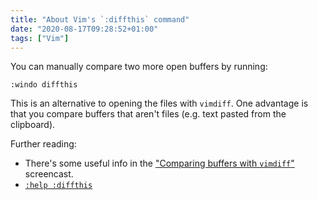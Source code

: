 ```yaml
---
title: "About Vim's `:diffthis` command"
date: "2020-08-17T09:28:52+01:00"
tags: ["Vim"]
---
```


You can manually compare two more open buffers by running:

```vim
:windo diffthis
```

This is an alternative to opening the files with `vimdiff`. One advantage is
that you compare buffers that aren't files (e.g. text pasted from the
clipboard).

Further reading:

- There's some useful info in the
  ["Comparing buffers with `vimdiff`"](http://vimcasts.org/episodes/comparing-buffers-with-vimdiff/)
  screencast.
- [`:help :diffthis`](http://vimdoc.sourceforge.net/htmldoc/diff.html#:diffthis)
